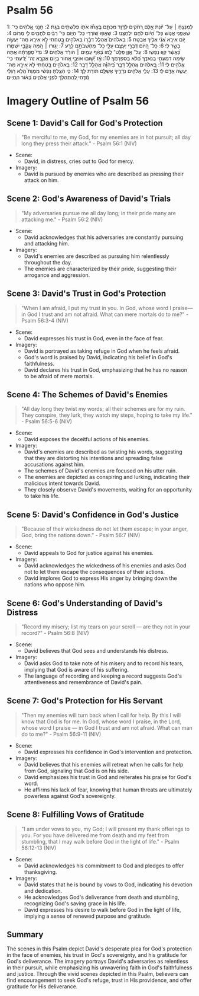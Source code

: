 # Psalm 56
1: לַמְנַצֵּ֤חַ ׀ עַל־ י֬וֹנַת אֵ֣לֶם רְ֭חֹקִים לְדָוִ֣ד מִכְתָּ֑ם בֶּֽאֱחֹ֨ז אֹת֖וֹ פְלִשְׁתִּ֣ים בְּגַֽת׃
2: חָנֵּ֣נִי אֱ֭לֹהִים כִּֽי־ שְׁאָפַ֣נִי אֱנ֑וֹשׁ כָּל־ הַ֝יּ֗וֹם לֹחֵ֥ם יִלְחָצֵֽנִי׃
3: שָׁאֲפ֣וּ שׁ֭וֹרְרַי כָּל־ הַיּ֑וֹם כִּֽי־ רַבִּ֨ים לֹחֲמִ֖ים לִ֣י מָרֽוֹם׃
4: י֥וֹם אִירָ֑א אֲ֝נִ֗י אֵלֶ֥יךָ אֶבְטָֽח׃
5: בֵּאלֹהִים֮ אֲהַלֵּ֪ל דְּבָ֫ר֥וֹ בֵּאלֹהִ֣ים בָּ֭טַחְתִּי לֹ֣א אִירָ֑א מַה־ יַּעֲשֶׂ֖ה בָשָׂ֣ר לִֽי׃
6: כָּל־ הַ֭יּוֹם דְּבָרַ֣י יְעַצֵּ֑בוּ עָלַ֖י כָּל־ מַחְשְׁבֹתָ֣ם לָרָֽע׃
7: יָג֤וּרוּ ׀ הֵ֭מָּה עֲקֵבַ֣י יִשְׁמֹ֑רוּ כַּ֝אֲשֶׁ֗ר קִוּ֥וּ נַפְשִֽׁי׃
8: עַל־ אָ֥וֶן פַּלֶּט־ לָ֑מוֹ בְּ֝אַ֗ף עַמִּ֤ים ׀ הוֹרֵ֬ד אֱלֹהִֽים׃
9: נֹדִי֮ סָפַ֪רְתָּ֫ה אָ֥תָּה שִׂ֣ימָה דִמְעָתִ֣י בְנֹאדֶ֑ךָ הֲ֝לֹ֗א בְּסִפְרָתֶֽךָ׃
10: אָ֥֨ז יָ֘שׁ֤וּבוּ אוֹיְבַ֣י אָ֭חוֹר בְּי֣וֹם אֶקְרָ֑א זֶה־ יָ֝דַ֗עְתִּי כִּֽי־ אֱלֹהִ֥ים לִֽי׃
11: בֵּֽ֭אלֹהִים אֲהַלֵּ֣ל דָּבָ֑ר בַּ֝יהוָ֗ה אֲהַלֵּ֥ל דָּבָֽר׃
12: בֵּֽאלֹהִ֣ים בָּ֭טַחְתִּי לֹ֣א אִירָ֑א מַה־ יַּעֲשֶׂ֖ה אָדָ֣ם לִֽי׃
13: עָלַ֣י אֱלֹהִ֣ים נְדָרֶ֑יךָ אֲשַׁלֵּ֖ם תּוֹדֹ֣ת לָֽךְ׃
14: כִּ֤י הִצַּ֪לְתָּ נַפְשִׁ֡י מִמָּוֶת֮ הֲלֹ֥א רַגְלַ֗י מִ֫דֶּ֥חִי לְ֭הִֽתְהַלֵּךְ לִפְנֵ֣י אֱלֹהִ֑ים בְּ֝א֗וֹר הֽ͏ַחַיִּֽים׃

# Imagery Outline of Psalm 56

## Scene 1: David's Call for God's Protection

> "Be merciful to me, my God,
    for my enemies are in hot pursuit;
    all day long they press their attack." - Psalm 56:1 (NIV)

- Scene:
  - David, in distress, cries out to God for mercy.
- Imagery:
  - David is pursued by enemies who are described as pressing their attack on him.

## Scene 2: God's Awareness of David's Trials

> "My adversaries pursue me all day long;
    in their pride many are attacking me." - Psalm 56:2 (NIV)

- Scene:
  - David acknowledges that his adversaries are constantly pursuing and attacking him.
- Imagery:
  - David's enemies are described as pursuing him relentlessly throughout the day.
  - The enemies are characterized by their pride, suggesting their arrogance and aggression.

## Scene 3: David's Trust in God's Protection

> "When I am afraid, I put my trust in you.
    In God, whose word I praise—
    in God I trust and am not afraid.
    What can mere mortals do to me?" - Psalm 56:3-4 (NIV)

- Scene:
  - David expresses his trust in God, even in the face of fear.
- Imagery:
  - David is portrayed as taking refuge in God when he feels afraid.
  - God's word is praised by David, indicating his belief in God's faithfulness.
  - David declares his trust in God, emphasizing that he has no reason to be afraid of mere mortals.

## Scene 4: The Schemes of David's Enemies

> "All day long they twist my words;
    all their schemes are for my ruin.
They conspire, they lurk,
    they watch my steps,
    hoping to take my life." - Psalm 56:5-6 (NIV)

- Scene:
  - David exposes the deceitful actions of his enemies.
- Imagery:
  - David's enemies are described as twisting his words, suggesting that they are distorting his intentions and spreading false accusations against him.
  - The schemes of David's enemies are focused on his utter ruin.
  - The enemies are depicted as conspiring and lurking, indicating their malicious intent towards David.
  - They closely observe David's movements, waiting for an opportunity to take his life.

## Scene 5: David's Confidence in God's Justice

> "Because of their wickedness do not let them escape;
    in your anger, God, bring the nations down." - Psalm 56:7 (NIV)

- Scene:
  - David appeals to God for justice against his enemies.
- Imagery:
  - David acknowledges the wickedness of his enemies and asks God not to let them escape the consequences of their actions.
  - David implores God to express His anger by bringing down the nations who oppose him.

## Scene 6: God's Understanding of David's Distress

> "Record my misery;
    list my tears on your scroll —
    are they not in your record?" - Psalm 56:8 (NIV)

- Scene:
  - David believes that God sees and understands his distress.
- Imagery:
  - David asks God to take note of his misery and to record his tears, implying that God is aware of his suffering.
  - The language of recording and keeping a record suggests God's attentiveness and remembrance of David's pain.

## Scene 7: God's Protection for His Servant

> "Then my enemies will turn back
    when I call for help.
By this I will know that God is for me.
In God, whose word I praise,
    in the Lord, whose word I praise —
in God I trust and am not afraid.
    What can man do to me?" - Psalm 56:9-11 (NIV)

- Scene:
  - David expresses his confidence in God's intervention and protection.
- Imagery:
  - David believes that his enemies will retreat when he calls for help from God, signaling that God is on his side.
  - David emphasizes his trust in God and reiterates his praise for God's word.
  - He affirms his lack of fear, knowing that human threats are ultimately powerless against God's sovereignty.

## Scene 8: Fulfilling Vows of Gratitude

> "I am under vows to you, my God;
    I will present my thank offerings to you.
For you have delivered me from death
    and my feet from stumbling,
that I may walk before God
    in the light of life." - Psalm 56:12-13 (NIV)

- Scene:
  - David acknowledges his commitment to God and pledges to offer thanksgiving.
- Imagery:
  - David states that he is bound by vows to God, indicating his devotion and dedication.
  - He acknowledges God's deliverance from death and stumbling, recognizing God's saving grace in his life.
  - David expresses his desire to walk before God in the light of life, implying a sense of renewed purpose and gratitude.

## Summary

The scenes in this Psalm depict David's desperate plea for God's protection in the face of enemies, his trust in God's sovereignty, and his gratitude for God's deliverance. The imagery portrays David's adversaries as relentless in their pursuit, while emphasizing his unwavering faith in God's faithfulness and justice. Through the vivid scenes depicted in this Psalm, believers can find encouragement to seek God's refuge, trust in His providence, and offer gratitude for His deliverance.